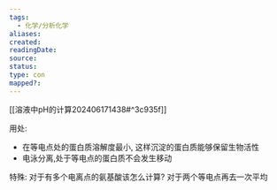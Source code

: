```yaml
---
tags:
  - 化学/分析化学
aliases: 
created: 
readingDate: 
source: 
status: 
type: con
mapped?:
---
```

[[溶液中pH的计算202406171438#^3c935f]]

用处:
- 在等电点处的蛋白质溶解度最小, 这样沉淀的蛋白质能够保留生物活性
- 电泳分离,处于等电点的蛋白质不会发生移动

特殊: 对于有多个电离点的氨基酸该怎么计算? 对于两个等电点再去一次平均